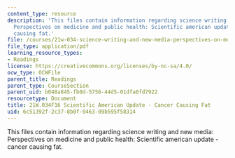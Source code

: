 ```yaml
---
content_type: resource
description: 'This files contain information regarding science writing and new media:
  Perspectives on medicine and public health: Scientific american update - cancer
  causing fat.'
file: /courses/21w-034-science-writing-and-new-media-perspectives-on-medicine-and-public-health-fall-2016/6c51392f2c378b0f946309b595f58314_MIT21W_034F16_CancerCausi.pdf
file_type: application/pdf
learning_resource_types:
- Readings
license: https://creativecommons.org/licenses/by-nc-sa/4.0/
ocw_type: OCWFile
parent_title: Readings
parent_type: CourseSection
parent_uid: b048a845-fb0d-5756-44d5-01dfa0fd7922
resourcetype: Document
title: 21W.034F16 Scientific American Update - Cancer Causing Fat
uid: 6c51392f-2c37-8b0f-9463-09b595f58314
---
```

This files contain information regarding science writing and new media: Perspectives on medicine and public health: Scientific american update - cancer causing fat.